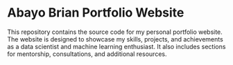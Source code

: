 # Abayo Brian Portfolio Website

This repository contains the source code for my personal portfolio website. The website is designed to showcase my skills, projects, and achievements as a data scientist and machine learning enthusiast. It also includes sections for mentorship, consultations, and additional resources.
